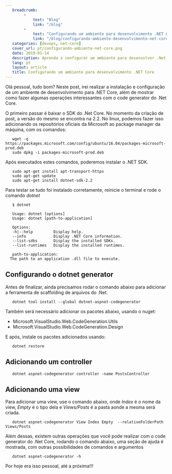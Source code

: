 ```yaml
---
   breadcrumb:
        -
            text: "Blog"
            link: "/blog"
        -             
            text: "Configurando um ambiente para desenvolvimento .NET Core"
            link: "/blog/configurando-ambiente-desenvolvimento-net-core"
   categories: [devops, net-core]
   cover_url: pt/configurando-ambiente-net-core.png
   date: 2019-01-14
   description: Aprenda a configurar um ambiente para desenvolver .Net Core
   lang: pt
   layout: article
   title: Configurando um ambiente para desenvolvimento .NET Core
---
```


Olá pessoal, tudo bom? Neste post, irei realizar a instalação e configuração de um ambiente de desenvolvimento para .NET Core, além de mostrar como fazer algumas operações interessantes com o code generator do .Net Core.

O primeiro passar é baixar o SDK do .Net Core. No momento da criação de post, a versão do mesmo se encontra na 2.2. No linux, podemos fazer isso adicionando os repositórios oficiais da Microsoft ao package manager da máquina, com os comandos:

```shell
   wget -q https://packages.microsoft.com/config/ubuntu/16.04/packages-microsoft-prod.deb
   sudo dpkg -i packages-microsoft-prod.deb
```

Após executados estes comandos, poderemos instalar o .NET SDK.

```shell
   sudo apt-get install apt-transport-https
   sudo apt-get update
   sudo apt-get install dotnet-sdk-2.2
```

Para testar se tudo foi instalado corretamente, reinicie o terminal e rode o comando *dotnet*

```shell
   $ dotnet

   Usage: dotnet [options]
   Usage: dotnet [path-to-application]

   Options:
   -h|--help         Display help.
   --info            Display .NET Core information.
   --list-sdks       Display the installed SDKs.
   --list-runtimes   Display the installed runtimes.

   path-to-application:
  The path to an application .dll file to execute. 
```

## Configurando o dotnet generator

Antes de finalizar, ainda precisamos rodar o comando abaixo para adicionar a ferramenta de scaffolding de arquivos do .Net.

```shell
   dotnet tool install --global dotnet-aspnet-codegenerator
```

Também será necessário adicionar os pacotes abaixo, usando o nuget:

- Microsoft.VisualStudio.Web.CodeGeneration.Utils
- Microsoft.VisualStudio.Web.CodeGeneration.Design

E após, instale os pacotes adicionados usando:

```shell
   dotnet restore
```

## Adicionando um controller

```shell
   dotnet aspnet-codegenerator controller -name PostsController
```

## Adicionando uma view

Para adicionar uma view, use o comando abaixo, onde *Index* é o nome da view, *Empty* é o tipo dela e *Views/Posts* é a pasta aonde a mesma será criada.

```shell
   dotnet aspnet-codegenerator View Index Empty  --relativeFolderPath Views/Posts
```

Além dessas, existem outras operações que você pode realizar com o code generator do .Net Core, rodando o comando abaixo, uma seção de ajuda é mostrada, com outras possibilidades de comandos e argumentos

```shell
   dotnet aspnet-codegenerator -h
```

Por hoje era isso pessoal, até a próxima!!!